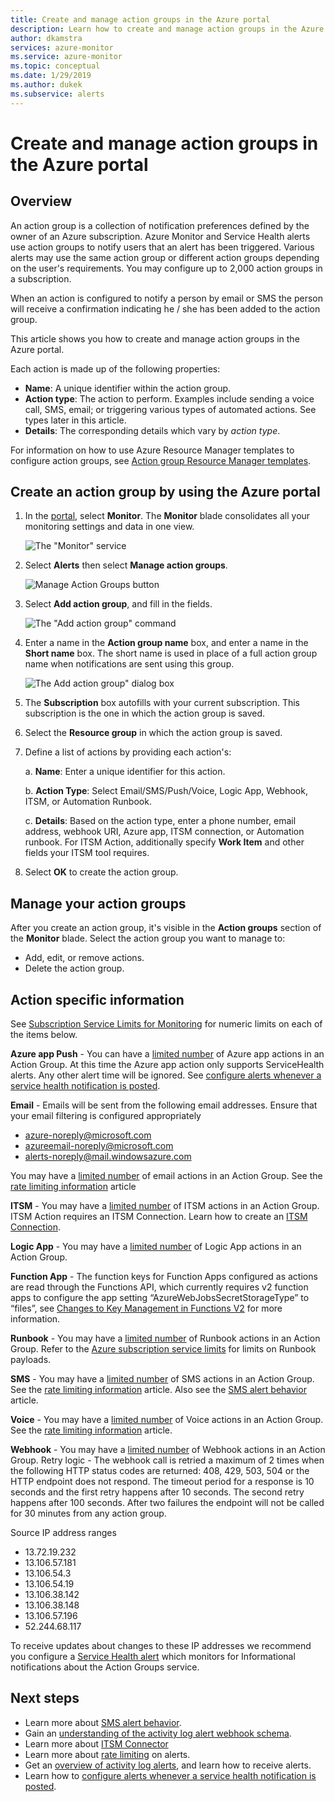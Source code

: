 ```yaml
---
title: Create and manage action groups in the Azure portal
description: Learn how to create and manage action groups in the Azure portal.
author: dkamstra
services: azure-monitor
ms.service: azure-monitor
ms.topic: conceptual
ms.date: 1/29/2019
ms.author: dukek
ms.subservice: alerts
---
```

# Create and manage action groups in the Azure portal
## Overview ##
An action group is a collection of notification preferences defined by the owner of an Azure subscription. Azure Monitor and Service Health alerts use action groups to notify users that an alert has been triggered. Various alerts may use the same action group or different action groups depending on the user's requirements. You may configure up to 2,000 action groups in a subscription.

When an action is configured to notify a person by email or SMS the person will receive a confirmation indicating he / she has been added to the action group.

This article shows you how to create and manage action groups in the Azure portal.

Each action is made up of the following properties:

* **Name**: A unique identifier within the action group.  
* **Action type**: The action to perform. Examples include sending a voice call, SMS, email; or triggering various types of automated actions. See types later in this article. 
* **Details**: The corresponding details which vary by *action type*. 

For information on how to use Azure Resource Manager templates to configure action groups, see [Action group Resource Manager templates](../../azure-monitor/platform/action-groups-create-resource-manager-template.md).

## Create an action group by using the Azure portal ##
1. In the [portal](https://portal.azure.com), select **Monitor**. The **Monitor** blade consolidates all your monitoring settings and data in one view.

    ![The "Monitor" service](./media/action-groups/home-monitor.png)
1. Select **Alerts** then select **Manage action groups**.

    ![Manage Action Groups button](./media/action-groups/manage-action-groups.png)
1. Select **Add action group**, and fill in the fields.

    ![The "Add action group" command](./media/action-groups/add-action-group.png)
1. Enter a name in the **Action group name** box, and enter a name in the **Short name** box. The short name is used in place of a full action group name when notifications are sent using this group.

      ![The Add action group" dialog box](./media/action-groups/action-group-define.png)

1. The **Subscription** box autofills with your current subscription. This subscription is the one in which the action group is saved.

1. Select the **Resource group** in which the action group is saved.

1. Define a list of actions by providing each action's:

    a. **Name**: Enter a unique identifier for this action.

    b. **Action Type**: Select Email/SMS/Push/Voice, Logic App, Webhook, ITSM, or Automation Runbook.

    c. **Details**: Based on the action type, enter a phone number, email address, webhook URI, Azure app, ITSM connection, or Automation runbook. For ITSM Action, additionally specify **Work Item** and other fields your ITSM tool requires.

1. Select **OK** to create the action group.

## Manage your action groups ##
After you create an action group, it's visible in the **Action groups** section of the **Monitor** blade. Select the action group you want to manage to:

* Add, edit, or remove actions.
* Delete the action group.

## Action specific information
See [Subscription Service Limits for Monitoring](https://docs.microsoft.com/en-us/azure/azure-subscription-service-limits#monitor-limits. ) for numeric limits on each of the items below.  

**Azure app Push** - You can have a [limited number](https://docs.microsoft.com/en-us/azure/azure-subscription-service-limits#monitor-limits) of Azure app actions in an Action Group. At this time the Azure app action only supports ServiceHealth alerts. Any other alert time will be ignored. See [configure alerts whenever a service health notification is posted](../../azure-monitor/platform/alerts-activity-log-service-notifications.md).

**Email** - Emails will be sent from the following email addresses. Ensure that your email filtering is configured appropriately
   - azure-noreply@microsoft.com
   - azureemail-noreply@microsoft.com
   - alerts-noreply@mail.windowsazure.com

You may have a [limited number](https://docs.microsoft.com/en-us/azure/azure-subscription-service-limits#monitor-limits) of email actions in an Action Group. See the [rate limiting information](./../../azure-monitor/platform/alerts-rate-limiting.md) article

**ITSM** - You may have a [limited number](https://docs.microsoft.com/en-us/azure/azure-subscription-service-limits#monitor-limits) of ITSM actions in an Action Group. ITSM Action requires an ITSM Connection. Learn how to create an [ITSM Connection](../../azure-monitor/platform/itsmc-overview.md).

**Logic App** - You may have a [limited number](https://docs.microsoft.com/en-us/azure/azure-subscription-service-limits#monitor-limits) of Logic App actions in an Action Group.

**Function App** - The function keys for Function Apps configured as actions are read through the Functions API, which currently requires v2 function apps to configure the app setting “AzureWebJobsSecretStorageType” to “files”, see [Changes to Key Management in Functions V2]( https://aka.ms/funcsecrets) for more information.

**Runbook** - You may have a [limited number](https://docs.microsoft.com/en-us/azure/azure-subscription-service-limits#monitor-limits) of Runbook actions in an Action Group. Refer to the [Azure subscription service limits](../../azure-subscription-service-limits.md) for limits on Runbook payloads.

**SMS** - You may have a [limited number](https://docs.microsoft.com/en-us/azure/azure-subscription-service-limits#monitor-limits) of SMS actions in an Action Group. See the [rate limiting information](./../../azure-monitor/platform/alerts-rate-limiting.md) article. Also see the [SMS alert behavior](../../azure-monitor/platform/alerts-sms-behavior.md) article.

**Voice** - You may have a [limited number](https://docs.microsoft.com/en-us/azure/azure-subscription-service-limits#monitor-limits) of Voice actions in an Action Group. See the [rate limiting information](./../../azure-monitor/platform/alerts-rate-limiting.md) article.

**Webhook** - You may have a [limited number](https://docs.microsoft.com/en-us/azure/azure-subscription-service-limits#monitor-limits) of Webhook actions in an Action Group. Retry logic - The webhook call is retried a maximum of 2 times when the following HTTP status codes are returned: 408, 429, 503, 504 or the HTTP endpoint does not respond. The timeout period for a response is 10 seconds and the first retry happens after 10 seconds. The second retry happens after 100 seconds. After two failures the endpoint will not be called for 30 minutes from any action group.

Source IP address ranges
 - 13.72.19.232
 - 13.106.57.181
 - 13.106.54.3
 - 13.106.54.19
 - 13.106.38.142
 - 13.106.38.148
 - 13.106.57.196
 - 52.244.68.117

To receive updates about changes to these IP addresses we recommend you configure a [Service Health alert](./../../azure-monitor/platform/service-notifications.md) which monitors for Informational notifications about the Action Groups service.


## Next steps ##

* Learn more about [SMS alert behavior](../../azure-monitor/platform/alerts-sms-behavior.md).  
* Gain an [understanding of the activity log alert webhook schema](../../azure-monitor/platform/activity-log-alerts-webhook.md).  
* Learn more about [ITSM Connector](../../azure-monitor/platform/itsmc-overview.md)
* Learn more about [rate limiting](../../azure-monitor/platform/alerts-rate-limiting.md) on alerts.
* Get an [overview of activity log alerts](../../azure-monitor/platform/alerts-overview.md), and learn how to receive alerts.  
* Learn how to [configure alerts whenever a service health notification is posted](../../azure-monitor/platform/alerts-activity-log-service-notifications.md).

